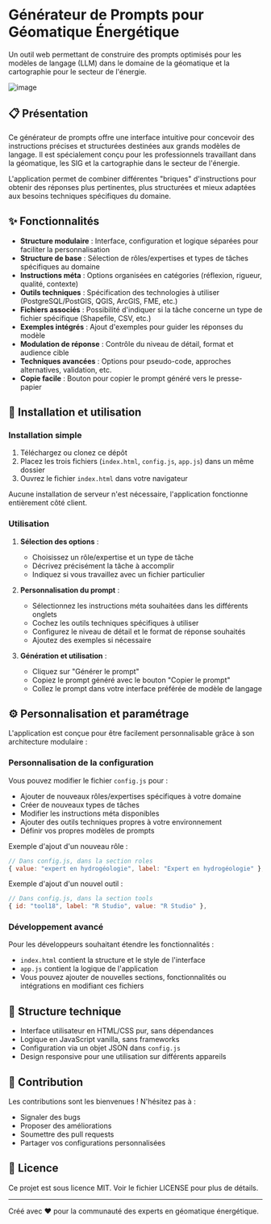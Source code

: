 # Générateur de Prompts pour Géomatique Énergétique

Un outil web permettant de construire des prompts optimisés pour les modèles de langage (LLM) dans le domaine de la géomatique et la cartographie pour le secteur de l'énergie.

![image](https://github.com/user-attachments/assets/408cba75-9198-4841-a310-cdb6996de388)


## 📋 Présentation

Ce générateur de prompts offre une interface intuitive pour concevoir des instructions précises et structurées destinées aux grands modèles de langage. Il est spécialement conçu pour les professionnels travaillant dans la géomatique, les SIG et la cartographie dans le secteur de l'énergie.

L'application permet de combiner différentes "briques" d'instructions pour obtenir des réponses plus pertinentes, plus structurées et mieux adaptées aux besoins techniques spécifiques du domaine.

## ✨ Fonctionnalités

- **Structure modulaire** : Interface, configuration et logique séparées pour faciliter la personnalisation
- **Structure de base** : Sélection de rôles/expertises et types de tâches spécifiques au domaine
- **Instructions méta** : Options organisées en catégories (réflexion, rigueur, qualité, contexte)
- **Outils techniques** : Spécification des technologies à utiliser (PostgreSQL/PostGIS, QGIS, ArcGIS, FME, etc.)
- **Fichiers associés** : Possibilité d'indiquer si la tâche concerne un type de fichier spécifique (Shapefile, CSV, etc.)
- **Exemples intégrés** : Ajout d'exemples pour guider les réponses du modèle
- **Modulation de réponse** : Contrôle du niveau de détail, format et audience cible
- **Techniques avancées** : Options pour pseudo-code, approches alternatives, validation, etc.
- **Copie facile** : Bouton pour copier le prompt généré vers le presse-papier

## 🚀 Installation et utilisation

### Installation simple

1. Téléchargez ou clonez ce dépôt
2. Placez les trois fichiers (`index.html`, `config.js`, `app.js`) dans un même dossier
3. Ouvrez le fichier `index.html` dans votre navigateur

Aucune installation de serveur n'est nécessaire, l'application fonctionne entièrement côté client.

### Utilisation

1. **Sélection des options** : 
   - Choisissez un rôle/expertise et un type de tâche
   - Décrivez précisément la tâche à accomplir
   - Indiquez si vous travaillez avec un fichier particulier

2. **Personnalisation du prompt** :
   - Sélectionnez les instructions méta souhaitées dans les différents onglets
   - Cochez les outils techniques spécifiques à utiliser
   - Configurez le niveau de détail et le format de réponse souhaités
   - Ajoutez des exemples si nécessaire

3. **Génération et utilisation** :
   - Cliquez sur "Générer le prompt"
   - Copiez le prompt généré avec le bouton "Copier le prompt"
   - Collez le prompt dans votre interface préférée de modèle de langage

## ⚙️ Personnalisation et paramétrage

L'application est conçue pour être facilement personnalisable grâce à son architecture modulaire :

### Personnalisation de la configuration

Vous pouvez modifier le fichier `config.js` pour :

- Ajouter de nouveaux rôles/expertises spécifiques à votre domaine
- Créer de nouveaux types de tâches
- Modifier les instructions méta disponibles
- Ajouter des outils techniques propres à votre environnement
- Définir vos propres modèles de prompts

Exemple d'ajout d'un nouveau rôle :
```javascript
// Dans config.js, dans la section roles
{ value: "expert en hydrogéologie", label: "Expert en hydrogéologie" },
```

Exemple d'ajout d'un nouvel outil :
```javascript
// Dans config.js, dans la section tools
{ id: "tool18", label: "R Studio", value: "R Studio" },
```

### Développement avancé

Pour les développeurs souhaitant étendre les fonctionnalités :

- `index.html` contient la structure et le style de l'interface
- `app.js` contient la logique de l'application
- Vous pouvez ajouter de nouvelles sections, fonctionnalités ou intégrations en modifiant ces fichiers

## 🔧 Structure technique

- Interface utilisateur en HTML/CSS pur, sans dépendances
- Logique en JavaScript vanilla, sans frameworks
- Configuration via un objet JSON dans `config.js`
- Design responsive pour une utilisation sur différents appareils

## 🤝 Contribution

Les contributions sont les bienvenues ! N'hésitez pas à :

- Signaler des bugs
- Proposer des améliorations
- Soumettre des pull requests
- Partager vos configurations personnalisées

## 📄 Licence

Ce projet est sous licence MIT. Voir le fichier LICENSE pour plus de détails.

---

Créé avec ❤️ pour la communauté des experts en géomatique énergétique.
